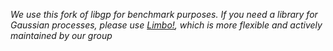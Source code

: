 *We use this fork of libgp for benchmark purposes. If you need a library for Gaussian processes, please use [Limbo!](https://github.com/resibots/limbo), which is more flexible and actively maintained by our group*
